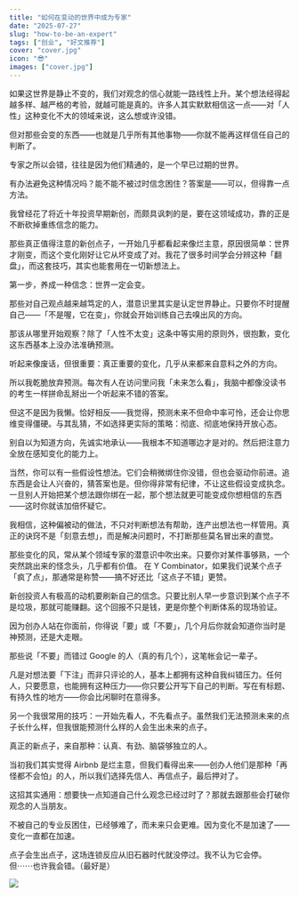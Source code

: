 ```yaml
---
title: "如何在变动的世界中成为专家"
date: "2025-07-27"
slug: "how-to-be-an-expert"
tags: ["创业", "好文推荐"]
cover: "cover.jpg"
icon: "😎"
images: ["cover.jpg"]
---
```

如果这世界是静止不变的，我们对观念的信心就能一路线性上升。某个想法经得起越多样、越严格的考验，就越可能是真的。许多人其实默默相信这一点——对「人性」这种变化不大的领域来说，这么想或许没错。



但对那些会变的东西——也就是几乎所有其他事物——你就不能再这样信任自己的判断了。



专家之所以会错，往往是因为他们精通的，是一个早已过期的世界。



有办法避免这种情况吗？能不能不被过时信念困住？答案是——可以，但得靠一点方法。



我曾经花了将近十年投资早期新创，而颇具讽刺的是，要在这领域成功，靠的正是不断砍掉重练信念的能力。



那些真正值得注意的新创点子，一开始几乎都看起来像烂主意，原因很简单：世界才刚变，而这个变化刚好让它从坏变成了对。我花了很多时间学会分辨这种「翻盘」，而这套技巧，其实也能套用在一切新想法上。



第一步，养成一种信念：世界一定会变。



那些对自己观点越来越笃定的人，潜意识里其实是认定世界静止。只要你不时提醒自己——「不是喔，它在变」，你就会开始训练自己去嗅出风的方向。



那该从哪里开始观察？除了「人性不太变」这条中等实用的原则外，很抱歉，变化这东西基本上没办法准确预测。



听起来像废话，但很重要：真正重要的变化，几乎从来都来自意料之外的方向。



所以我乾脆放弃预测。每次有人在访问里问我「未来怎么看」，我脑中都像没读书的考生一样拼命乱掰出一个听起来不错的答案。



但这不是因为我懒。恰好相反——我觉得，预测未来不但命中率可怜，还会让你思维变得僵硬。与其乱猜，不如选择更实际的策略：彻底、彻底地保持开放心态。



别自以为知道方向，先诚实地承认——我根本不知道哪边才是对的。然后把注意力全放在感知变化的能力上。



当然，你可以有一些假设性想法。它们会稍微绑住你没错，但也会驱动你前进。追东西是会让人兴奋的，猜答案也是。但你得非常有纪律，不让这些假设变成执念。
一旦别人开始把某个想法跟你绑在一起，那个想法就更可能变成你想相信的东西——这时你就该加倍怀疑它。



我相信，这种偏被动的做法，不只对判断想法有帮助，连产出想法也一样管用。真正的诀窍不是「刻意去想」，而是解决问题时，不打断那些莫名冒出来的直觉。



那些变化的风，常从某个领域专家的潜意识中吹出来。只要你对某件事够熟，一个突然跳出来的怪念头，几乎都有价值。
在 Y Combinator，如果我们说某个点子「疯了点」，那通常是称赞——搞不好还比「这点子不错」更赞。



新创投资人有极高的动机要刷新自己的信念。只要比别人早一步意识到某个点子不是垃圾，那就可能赚翻。这个回报不只是钱，更是你整个判断体系的现场验证。



因为创办人站在你面前，你得说「要」或「不要」，几个月后你就会知道你当时是神预测，还是大走眼。



那些说「不要」而错过 Google 的人（真的有几个），这笔帐会记一辈子。



凡是对想法要「下注」而非只评论的人，基本上都拥有这种自我纠错压力。任何人，只要愿意，也能拥有这种压力——你只要公开写下自己的判断。写在有标题、有持久性的地方——你会比闲聊时在意得多。



另一个我很常用的技巧：一开始先看人，不先看点子。虽然我们无法预测未来的点子长什么样，但我很能预测什么样的人会生出未来的点子。



真正的新点子，来自那种：认真、有劲、脑袋够独立的人。



当初我们其实觉得 Airbnb 是烂主意，但我们看得出来——创办人他们是那种「再怪都不会怕」的人，所以我们选择先信人、再信点子，最后押对了。



这招其实通用：想要快一点知道自己什么观念已经过时了？那就去跟那些会打破你观念的人当朋友。



不被自己的专业反困住，已经够难了，而未来只会更难。因为变化不是加速了——变化一直都在加速。



点子会生出点子，这场连锁反应从旧石器时代就没停过。我不认为它会停。
但⋯⋯也许我会错。（最好是）




![](https://prod-files-secure.s3.us-west-2.amazonaws.com/112d0858-5090-4d34-a606-b75eb8d65fd2/46476355-9cf3-4e99-9b7a-3531bc426380/1000202064.png?X-Amz-Algorithm=AWS4-HMAC-SHA256&X-Amz-Content-Sha256=UNSIGNED-PAYLOAD&X-Amz-Credential=ASIAZI2LB4662AKABB22%2F20250729%2Fus-west-2%2Fs3%2Faws4_request&X-Amz-Date=20250729T101447Z&X-Amz-Expires=3600&X-Amz-Security-Token=IQoJb3JpZ2luX2VjEHkaCXVzLXdlc3QtMiJIMEYCIQCqzCHptQjp7lkSTaFq0IhBhIN01T87F%2BQDC7MzQrM39AIhAPe%2FkrQ8rsJpYAS2LWQQrB%2B67rMBL%2BuW%2FXlTgrbE7zbPKogECKL%2F%2F%2F%2F%2F%2F%2F%2F%2F%2FwEQABoMNjM3NDIzMTgzODA1IgzY1%2BQW4pkPpHEU16Aq3AOqVcZglUSK7Ogd%2FA53oe%2Fvj59Ct8MNKw0ZG1lbYPIMHuh50MDhbAj0tuLThs54dBqMag4CHmJl1zHYwmPvNnC3sll2LHE57xRukrWxt%2FQUOxF6XAgG7dznVaki9NfNd0kVEUHhmXoWPohpAeFPB2VvxNw09d7FN0xFkBfQDmhKqPdK0pz1Z9h%2FdzkRyCu7ESfXgEi1jnHRbwv%2BCYkaKbq%2FZkjUWxMWtkLaksMhQO3%2BiwRmpO839Yob36Z7e13B%2Fj7EMyIvFBv%2FgBMNFXiEfZo%2FPUtFXjX07UzYT3qIZYygwAXTf3EsXSm%2BZ1sTUg5RIMbKZ4fl7T6qA2BiYk8tP9Yskvglyxyos3b%2BU55uuAGmXoHp74pWQ0K5zrpM37U1Fd2hO9bMwkG5jwwhacNoQ3rVZAmmetDdFKnSfvTo0Zx9g6Y8Gmk1%2F%2Bf1pIBdrBBuziVKy4Ikmjx2MJq9CkdD8Nf44WawaRdI5y35OLNUH8SzCBVHulEVjTSMv23wAHcFy4OFOQdGPHBGsqIcxpUzwr2GUGu%2B6YOzHIPzsQ9my%2BycLIl4YxY%2F7qjUtlD9imer9NkHQRcEwvgB1cjeh42hRAh0jUDUU34DukLvUqej2hlMMMUOVG7Ew91mOcfKpDCYkqLEBjqkATFHUSIcYJCdTTJzBNKCPvcrWejeBrgp4Zl6M4NY9CCQwR%2B%2F1n6eEn4p54UUxNKcwpMiVApdk78t1yrfKvKXzH9JZ07T4f0Iinw3chApv9ijc9wFbePjwHsZ10maU71whfgqpuQcvzVDc9eUDm%2FdCids8lNLvAvaH3E1P%2F%2FdtN0%2FLzYKuz2697Soc%2B13Glk2Y6X%2B%2FrYl89%2FbyHujjZtlA0%2B0YSbP&X-Amz-Signature=a5e9f39bc3fb5c0833db5d7bc0b35e485c2988872a6c8c178ad495f6ee764bf2&X-Amz-SignedHeaders=host&x-amz-checksum-mode=ENABLED&x-id=GetObject)

